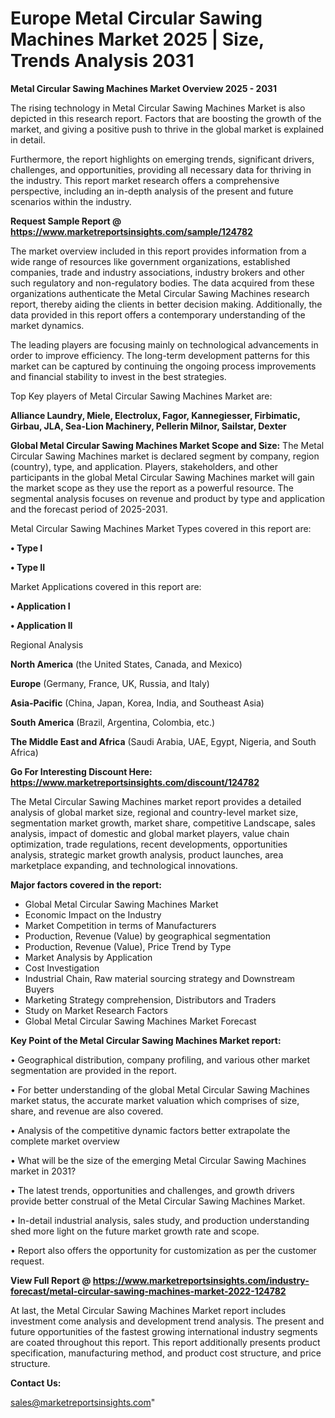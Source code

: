 # Europe Metal Circular Sawing Machines Market 2025 | Size, Trends Analysis 2031

<Strong> Metal Circular Sawing Machines Market Overview 2025 - 2031</strong>

The rising technology in Metal Circular Sawing Machines Market is also depicted in this research report. Factors that are boosting the growth of the market, and giving a positive push to thrive in the global market is explained in detail.

Furthermore, the report highlights on emerging trends, significant drivers, challenges, and opportunities, providing all necessary data for thriving in the industry. This report market research offers a comprehensive perspective, including an in-depth analysis of the present and future scenarios within the industry.

<strong>Request Sample Report @ <a href=https://www.marketreportsinsights.com/sample/124782>https://www.marketreportsinsights.com/sample/124782</a></strong>

The market overview included in this report provides information from a wide range of resources like government organizations, established companies, trade and industry associations, industry brokers and other such regulatory and non-regulatory bodies. The data acquired from these organizations authenticate the Metal Circular Sawing Machines research report, thereby aiding the clients in better decision making. Additionally, the data provided in this report offers a contemporary understanding of the market dynamics.

The leading players are focusing mainly on technological advancements in order to improve efficiency. The long-term development patterns for this market can be captured by continuing the ongoing process improvements and financial stability to invest in the best strategies.

Top Key players of Metal Circular Sawing Machines Market are:

<strong>Alliance Laundry, Miele, Electrolux, Fagor, Kannegiesser, Firbimatic, Girbau, JLA, Sea-Lion Machinery, Pellerin Milnor, Sailstar, Dexter</strong>

<strong><b>Global Metal Circular Sawing Machines Market Scope and Size:</b></strong>
The Metal Circular Sawing Machines market is declared segment by company, region (country), type, and application. Players, stakeholders, and other participants in the global Metal Circular Sawing Machines market will gain the market scope as they use the report as a powerful resource. The segmental analysis focuses on revenue and product by type and application and the forecast period of 2025-2031.

Metal Circular Sawing Machines Market Types covered in this report are:

<strong>• Type I

• Type II</strong>

Market Applications covered in this report are:

<strong>• Application I

• Application II</strong> 

Regional Analysis

<strong>North America</strong> (the United States, Canada, and Mexico)

<strong>Europe</strong> (Germany, France, UK, Russia, and Italy)

<strong>Asia-Pacific</strong> (China, Japan, Korea, India, and Southeast Asia)

<strong>South America</strong> (Brazil, Argentina, Colombia, etc.)

<strong>The Middle East and Africa</strong> (Saudi Arabia, UAE, Egypt, Nigeria, and South Africa)

<strong>Go For Interesting Discount Here: <a href=https://www.marketreportsinsights.com/discount/124782>https://www.marketreportsinsights.com/discount/124782</a></strong>

The Metal Circular Sawing Machines market report provides a detailed analysis of global market size, regional and country-level market size, segmentation market growth, market share, competitive Landscape, sales analysis, impact of domestic and global market players, value chain optimization, trade regulations, recent developments, opportunities analysis, strategic market growth analysis, product launches, area marketplace expanding, and technological innovations.

<strong><b>Major factors covered in the report:</b></strong>
<ul>
  <li>Global Metal Circular Sawing Machines Market </li>
  <li>Economic Impact on the Industry</li>
  <li>Market Competition in terms of Manufacturers</li>
  <li>Production, Revenue (Value) by geographical segmentation</li>
  <li>Production, Revenue (Value), Price Trend by Type</li>
  <li>Market Analysis by Application</li>
  <li>Cost Investigation</li>
  <li>Industrial Chain, Raw material sourcing strategy and Downstream Buyers</li>
  <li>Marketing Strategy comprehension, Distributors and Traders</li>
  <li>Study on Market Research Factors</li>
  <li>Global Metal Circular Sawing Machines Market Forecast</li>
</ul>

<strong><b>Key Point of the Metal Circular Sawing Machines Market report:</b></strong>

• Geographical distribution, company profiling, and various other market segmentation are provided in the report.

• For better understanding of the global Metal Circular Sawing Machines market status, the accurate market valuation which comprises of size, share, and revenue are also covered.

• Analysis of the competitive dynamic factors better extrapolate the complete market overview

• What will be the size of the emerging Metal Circular Sawing Machines market in 2031?

• The latest trends, opportunities and challenges, and growth drivers provide better construal of the Metal Circular Sawing Machines Market.

• In-detail industrial analysis, sales study, and production understanding shed more light on the future market growth rate and scope.

• Report also offers the opportunity for customization as per the customer request.

<strong><b>View Full Report @ <a href=https://www.marketreportsinsights.com/industry-forecast/metal-circular-sawing-machines-market-2022-124782>https://www.marketreportsinsights.com/industry-forecast/metal-circular-sawing-machines-market-2022-124782</a></b></strong>


At last, the Metal Circular Sawing Machines Market report includes investment come analysis and development trend analysis. The present and future opportunities of the fastest growing international industry segments are coated throughout this report. This report additionally presents product specification, manufacturing method, and product cost structure, and price structure.

<strong>Contact Us:</strong>

sales@marketreportsinsights.com"
